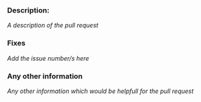 ### Description:

*A description of the pull request*

### Fixes

*Add the issue number/s here*

### Any other information

*Any other information which would be helpfull for the pull request*